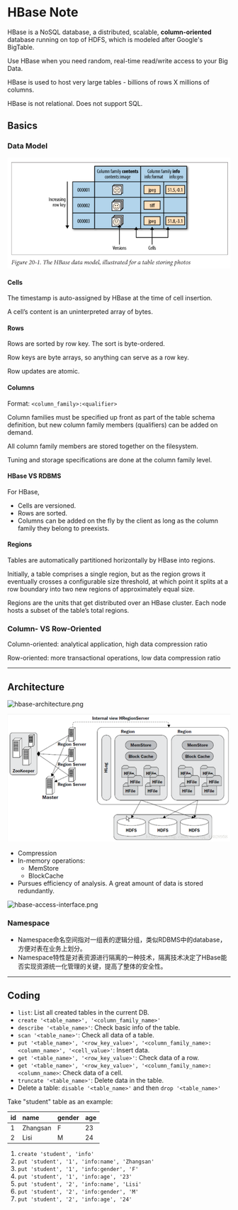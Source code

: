 # HBase Note

HBase is a NoSQL database, a distributed, scalable, **column-oriented** database running on top of HDFS, which is modeled after Google's BigTable.

Use HBase when you need random, real-time read/write access to your Big Data. 

HBase is used to host very large tables - billions of rows X millions of columns.

HBase is not relational. Does not support SQL.

## Basics

### Data Model

![hbase-data-model.png](img/hbase-data-model.png)

#### Cells

The timestamp is auto-assigned by HBase at the time of cell insertion.

A cell’s content is an uninterpreted array of bytes.

#### Rows

Rows are sorted by row key. The sort is byte-ordered.

Row keys are byte arrays, so anything can serve as a row key.

Row updates are atomic.

#### Columns

Format: `<column_family>:<qualifier>`

Column families must be specified up front as part of the table schema definition, but new column family members (qualifiers) can be added on demand.

All column family members are stored together on the filesystem.

Tuning and storage specifications are done at the column family level.

#### HBase VS RDBMS

For HBase,

- Cells are versioned. 
- Rows are sorted. 
- Columns can be added on the fly by the client as long as the column family
they belong to preexists.

#### Regions

Tables are automatically partitioned horizontally by HBase into regions.

Initially, a table comprises a single region, but as the region grows it eventually crosses a configurable size threshold, at which point it splits at a row boundary into two new regions of approximately equal size. 

Regions are the units that get distributed over an HBase cluster. Each node hosts a subset of the table’s total regions.

### Column- VS Row-Oriented

Column-oriented: analytical application, high data compression ratio

Row-oriented: more transactional operations, low data compression ratio 

---

## Architecture

![hbase-architecture.png](img/hbase-architecture.png)

![hbase-architecture-2.png](img/hbase-architecture-2.png)


- Compression
- In-memory operations:
  - MemStore
  - BlockCache
- Pursues efficiency of analysis. A great amount of data is stored redundantly.

![hbase-access-interface.png](img/hbase-access-interface.png)


### Namespace

- Namespace命名空间指对一组表的逻辑分组，类似RDBMS中的database，方便对表在业务上划分。
- Namespace特性是对表资源进行隔离的一种技术，隔离技术决定了HBase能否实现资源统一化管理的关键，提高了整体的安全性。

---

## Coding

- `list`: List all created tables in the current DB.
- `create '<table_name>', '<column_family_name>'`
- `describe '<table_name>'`: Check basic info of the table.
- `scan '<table_name>'`: Check all data of a table.
- `put '<table_name>', '<row_key_value>', '<column_family_name>:<column_name>', '<cell_value>'`: Insert data.
- `get '<table_name>', '<row_key_value>'`: Check data of a row.
- `get '<table_name>', '<row_key_value>', '<column_family_name>:<column_name>`: Check data of a cell.
- `truncate '<table_name>'`: Delete data in the table.
- Delete a table: `disable '<table_name>'` and then `drop '<table_name>'`

Take "student" table as an example:

| id | name     | gender | age |
| :--| :--------| :------| :---|
| 1  | Zhangsan | F      | 23  |
| 2  | Lisi     | M      | 24  |

1. `create 'student', 'info'`
2. `put 'student', '1', 'info:name', 'Zhangsan'`
3. `put 'student', '1', 'info:gender', 'F'`
4. `put 'student', '1', 'info:age', '23'`
5. `put 'student', '2', 'info:name', 'Lisi'`
6. `put 'student', '2', 'info:gender', 'M'`
7. `put 'student', '2', 'info:age', '24'`
